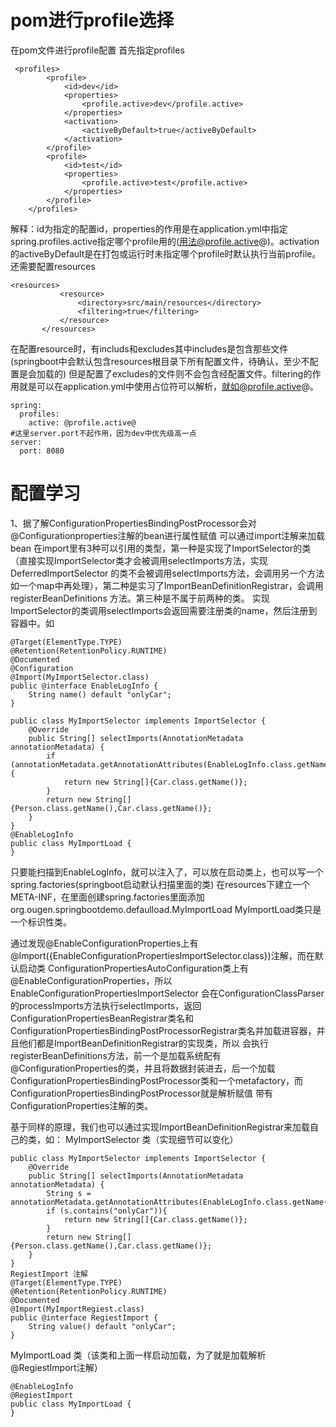 # pom进行profile选择

在pom文件进行profile配置
首先指定profiles

```
 <profiles>
        <profile>
            <id>dev</id>
            <properties>
                <profile.active>dev</profile.active>
            </properties>
            <activation>
                <activeByDefault>true</activeByDefault>
            </activation>
        </profile>
        <profile>
            <id>test</id>
            <properties>
                <profile.active>test</profile.active>
            </properties>
        </profile>
    </profiles>

```

解释：id为指定的配置id，properties的作用是在application.yml中指定spring.profiles.active指定哪个profile用的(用法@profile.active@)。activation的activeByDefault是在打包或运行时未指定哪个profile时默认执行当前profile。还需要配置resources

```
<resources>
           <resource>
               <directory>src/main/resources</directory>
               <filtering>true</filtering>
           </resource>
       </resources>

```

在配置resource时，有includs和excludes其中includes是包含那些文件(springboot中会默认包含resources根目录下所有配置文件，待确认，至少不配置是会加载的)
但是配置了excludes的文件则不会包含经配置文件。filtering的作用就是可以在application.yml中使用占位符可以解析，就如@profile.active@。

```
spring:
  profiles:
    active: @profile.active@
#这里server.port不起作用，因为dev中优先级高一点
server:
  port: 8080

```

# 配置学习

1、据了解ConfigurationPropertiesBindingPostProcessor会对@Configurationproperties注解的bean进行属性赋值
可以通过import注解来加载bean
在import里有3种可以引用的类型，第一种是实现了ImportSelector的类（直接实现ImportSelector类才会被调用selectImports方法，实现DeferredImportSelector
的类不会被调用selectImports方法，会调用另一个方法如一个map中再处理），第二种是实习了ImportBeanDefinitionRegistrar，会调用registerBeanDefinitions
方法。第三种是不属于前两种的类。
实现ImportSelector的类调用selectImports会返回需要注册类的name，然后注册到容器中。如

```
@Target(ElementType.TYPE)
@Retention(RetentionPolicy.RUNTIME)
@Documented
@Configuration
@Import(MyImportSelector.class)
public @interface EnableLogInfo {
    String name() default "onlyCar";
}

public class MyImportSelector implements ImportSelector {
    @Override
    public String[] selectImports(AnnotationMetadata annotationMetadata) {
        if (annotationMetadata.getAnnotationAttributes(EnableLogInfo.class.getName()).toString().contains("onlyCar")){
            return new String[]{Car.class.getName()};
        }
        return new String[]{Person.class.getName(),Car.class.getName()};
    }
}
@EnableLogInfo
public class MyImportLoad {
}

```

只要能扫描到EnableLogInfo，就可以注入了，可以放在启动类上，也可以写一个spring.factories(springboot启动默认扫描里面的类)
在resources下建立一个META-INF，在里面创建spring.factories里面添加
org.ougen.springbootdemo.defaulload.MyImportLoad
MyImportLoad类只是一个标识性类。

通过发现@EnableConfigurationProperties上有@Import({EnableConfigurationPropertiesImportSelector.class})注解，而在默认启动类
ConfigurationPropertiesAutoConfiguration类上有@EnableConfigurationProperties，所以EnableConfigurationPropertiesImportSelector
会在ConfigurationClassParser的processImports方法执行selectImports，返回ConfigurationPropertiesBeanRegistrar类名和
ConfigurationPropertiesBindingPostProcessorRegistrar类名并加载进容器，并且他们都是ImportBeanDefinitionRegistrar的实现类，所以
会执行registerBeanDefinitions方法，前一个是加载系统配有@ConfigurationProperties的类，并且将数据封装进去，后一个加载
ConfigurationPropertiesBindingPostProcessor类和一个metafactory，而ConfigurationPropertiesBindingPostProcessor就是解析赋值
带有ConfigurationProperties注解的类。

基于同样的原理，我们也可以通过实现ImportBeanDefinitionRegistrar来加载自己的类，如：
MyImportSelector 类（实现细节可以变化）

```
public class MyImportSelector implements ImportSelector {
    @Override
    public String[] selectImports(AnnotationMetadata annotationMetadata) {
        String s = annotationMetadata.getAnnotationAttributes(EnableLogInfo.class.getName()).toString();
        if (s.contains("onlyCar")){
            return new String[]{Car.class.getName()};
        }
        return new String[]{Person.class.getName(),Car.class.getName()};
    }
}
RegiestImport 注解
@Target(ElementType.TYPE)
@Retention(RetentionPolicy.RUNTIME)
@Documented
@Import(MyImportRegiest.class)
public @interface RegiestImport {
    String value() default "onlyCar";
}

```

MyImportLoad 类（该类和上面一样启动加载，为了就是加载解析@RegiestImport注解）

```
@EnableLogInfo
@RegiestImport
public class MyImportLoad {
}
```